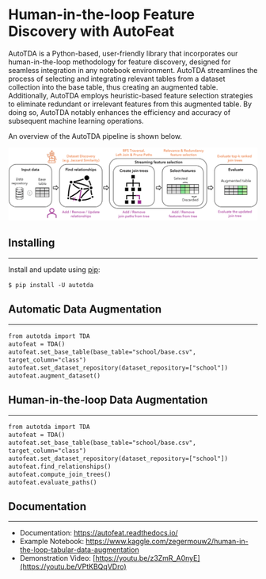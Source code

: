 # Human-in-the-loop Feature Discovery with AutoFeat
AutoTDA is a Python-based, user-friendly library that incorporates our human-in-the-loop methodology for feature discovery, designed for seamless integration in any notebook environment. AutoTDA streamlines the process of selecting and integrating relevant tables from a dataset collection into the base table, thus creating an augmented table. Additionally, AutoTDA employs heuristic-based feature selection strategies to eliminate redundant or irrelevant features from this augmented table. By doing so, AutoTDA notably enhances the efficiency and accuracy of subsequent machine learning operations.

An overview of the AutoTDA pipeline is shown below.

![Workflow](./workflow.png)

## Installing
***
Install and update using [pip](https://pip.pypa.io/en/stable/getting-started/):

    $ pip install -U autotda

## Automatic Data Augmentation
***
    from autotda import TDA
    autofeat = TDA()
    autofeat.set_base_table(base_table="school/base.csv", target_column="class")
    autofeat.set_dataset_repository(dataset_repository=["school"])
    autofeat.augment_dataset()

## Human-in-the-loop Data Augmentation
***
    from autotda import TDA
    autofeat = TDA()
    autofeat.set_base_table(base_table="school/base.csv", target_column="class")
    autofeat.set_dataset_repository(dataset_repository=["school"])
    autofeat.find_relationships()
    autofeat.compute_join_trees()
    autofeat.evaluate_paths()

## Documentation
***
- Documentation: https://autofeat.readthedocs.io/ 
- Example Notebook: https://www.kaggle.com/zegermouw2/human-in-the-loop-tabular-data-augmentation  
- Demonstration Video: [https://youtu.be/z3ZmR_A0nyE](https://youtu.be/VPtKBQqVDro) 
